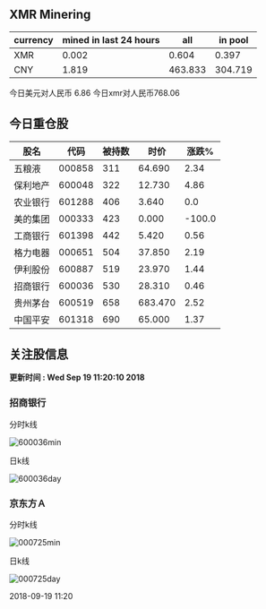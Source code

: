 ## XMR Minering

|currency|mined in last 24 hours|all|in pool|
|---|---|---|---|
|XMR|0.002|0.604|0.397|
|CNY|1.819|463.833|304.719|

今日美元对人民币 6.86	今日xmr对人民币768.06


## 今日重仓股 

|股名|代码|被持数|时价|涨跌%|
|---|---|---|---|---|
|五粮液|000858|311|64.690|2.34|
|保利地产|600048|322|12.730|4.86|
|农业银行|601288|406|3.640|0.0|
|美的集团|000333|423|0.000|-100.0|
|工商银行|601398|442|5.420|0.56|
|格力电器|000651|504|37.850|2.19|
|伊利股份|600887|519|23.970|1.44|
|招商银行|600036|530|28.310|0.46|
|贵州茅台|600519|658|683.470|2.52|
|中国平安|601318|690|65.000|1.37|

## 关注股信息
**更新时间 : Wed Sep 19 11:20:10 2018**
### 招商银行 
分时k线

![600036min](http://image.sinajs.cn/newchart/min/n/sh600036.gif)

日k线

![600036day](http://image.sinajs.cn/newchart/daily/n/sh600036.gif)

### 京东方Ａ 
分时k线

![000725min](http://image.sinajs.cn/newchart/min/n/sz000725.gif)

日k线

![000725day](http://image.sinajs.cn/newchart/daily/n/sz000725.gif)

2018-09-19 11:20